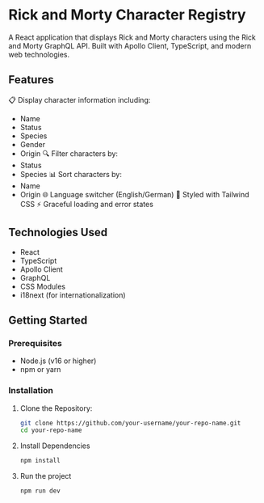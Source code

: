 # Rick and Morty Character Registry
A React application that displays Rick and Morty characters using the Rick and Morty GraphQL API. Built with Apollo Client, TypeScript, and modern web technologies.
## Features
📋 Display character information including:
- Name
- Status
- Species
- Gender
- Origin
🔍 Filter characters by:
- Status
- Species
📊 Sort characters by:
- Name
- Origin
🌐 Language switcher (English/German)
💅 Styled with Tailwind CSS
⚡ Graceful loading and error states
## Technologies Used
- React
- TypeScript
- Apollo Client
- GraphQL
- CSS Modules
- i18next (for internationalization)
## Getting Started
### Prerequisites
- Node.js (v16 or higher)
- npm or yarn
### Installation
1. Clone the Repository:
   ```bash
   git clone https://github.com/your-username/your-repo-name.git
   cd your-repo-name
2. Install Dependencies
   ```bash
   npm install
3. Run the project
   ```bash
   npm run dev
